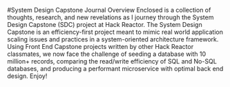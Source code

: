 #System Design Capstone Journal Overview
Enclosed is a collection of thoughts, research, and new revelations as I journey through the System Design Capstone (SDC) project at Hack Reactor.
The System Design Capstone is an efficiency-first project meant to mimic real world application scaling issues and practices in a system-oriented architecture framework. Using Front End Capstone projects written by other Hack Reactor classmates, we now face the challenge of seeding a database with 10 million+ records, comparing the read/write efficiency of SQL and No-SQL databases, and producing a performant microservice with optimal back end design.
Enjoy!
